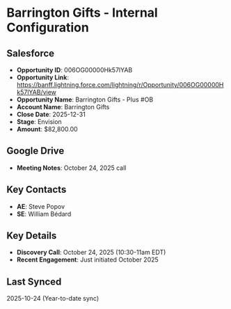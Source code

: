 # Barrington Gifts - Internal Configuration

## Salesforce
- **Opportunity ID**: 006OG00000Hk57lYAB
- **Opportunity Link**: https://banff.lightning.force.com/lightning/r/Opportunity/006OG00000Hk57lYAB/view
- **Opportunity Name**: Barrington Gifts - Plus #OB
- **Account Name**: Barrington Gifts
- **Close Date**: 2025-12-31
- **Stage**: Envision
- **Amount**: $82,800.00

## Google Drive
- **Meeting Notes**: October 24, 2025 call

## Key Contacts
- **AE**: Steve Popov
- **SE**: William Bédard

## Key Details
- **Discovery Call**: October 24, 2025 (10:30-11am EDT)
- **Recent Engagement**: Just initiated October 2025

## Last Synced
2025-10-24 (Year-to-date sync)



